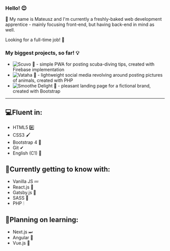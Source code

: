 ### Hello! 😊

🔴 My name is Mateusz and I'm currently a freshly-baked web development apprentice - mainly focusing front-end, but having back-end in mind as well.

Looking for a full-time job! 💼


### My biggest projects, so far! 💡
- ![Scuvo 🌊](https://github.com/FoxSaysDerp/scuvo-app) - simple PWA for posting scuba-diving tips, created with Firebase implementation
- ![Vataha 🐾](https://github.com/FoxSaysDerp/vataha) - lightweight social media revolving around posting pictures of animals, created with PHP
- ![Smoothe Delight 🍨](https://github.com/FoxSaysDerp/smoothie-delight) - pleasant landing page for a fictional brand, created with Bootstrap

-----

## 💻Fluent in:
- HTML5 #️⃣
- CSS3 🖌
- Bootstrap 4 🎀
- Git ✔
- English (C1) 💬

## 🌱Currently getting to know with:
- Vanilla JS 💤
- React.js 💎
- Gatsby.js 🤵
- SASS 🎨
- PHP 🕯

## 🔭Planning on learning:
- Next.js ⏭
- Angular 📕
- Vue.js 🧶


